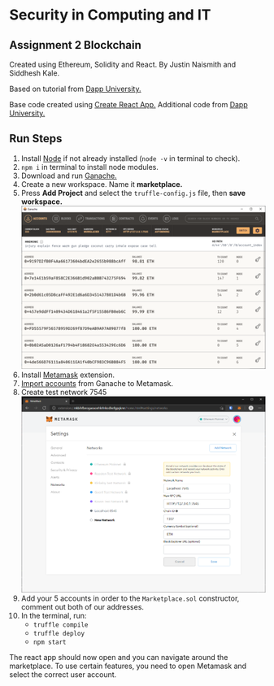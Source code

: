 # Security in Computing and IT
## Assignment 2 Blockchain

Created using Ethereum, Solidity and React. By Justin Naismith and Siddhesh Kale.

Based on tutorial from [Dapp University.](https://youtu.be/VH9Q2lf2mNo)

Base code created using [Create React App.](https://create-react-app.dev/docs/adding-typescript/) Additional code from [Dapp University.](https://github.com/dappuniversity/starter_kit)

## Run Steps
1. Install [Node](https://nodejs.org/en/) if not already installed (`node -v` in terminal to check).
2. `npm i` in terminal to install node modules.
3. Download and run [Ganache.](https://www.trufflesuite.com/ganache)
4. Create a new workspace. Name it **marketplace.**
5. Press **Add Project** and select the `truffle-config.js` file, then **save workspace.**
![ganache-accounts](assets/ganache-accounts.png)
2. Install [Metamask](https://metamask.io/download.html) extension. 
3. [Import accounts](https://youtu.be/VH9Q2lf2mNo?t=5222) from Ganache to Metamask.
4. Create test network 7545 ![metamask-network](assets/metamask-network.png)
6. Add your 5 accounts in order to the `Marketplace.sol` constructor, comment out both of our addresses.
7. In the terminal, run:
    - `truffle compile`
    - `truffle deploy`
    - `npm start`

The react app should now open and you can navigate around the marketplace. To use certain features, you need to open Metamask and select the correct user account.